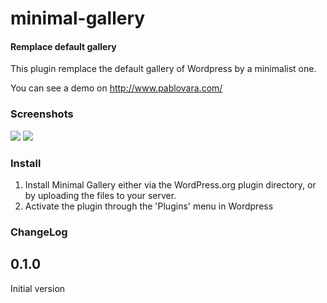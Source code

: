 minimal-gallery
==================

#### Remplace default gallery ####

This plugin remplace the default gallery of Wordpress by a minimalist one.

You can see a demo on http://www.pablovara.com/

### Screenshots ###

<img src="https://github.com/noknokstdio/minimal-gallery/raw/master/screenshot-1.png" />
<img src="https://github.com/noknokstdio/minimal-gallery/raw/master/screenshot-2.png" />

### Install ###

1. Install Minimal Gallery either via the WordPress.org plugin directory, or by uploading the files to your server.
2. Activate the plugin through the 'Plugins' menu in Wordpress

### ChangeLog ###

## 0.1.0 ##
Initial version